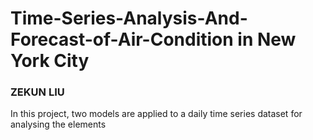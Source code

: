 # Time-Series-Analysis-And-Forecast-of-Air-Condition in New York City

### ZEKUN LIU
In this project, two models are applied to a daily time series dataset for analysing the elements 


